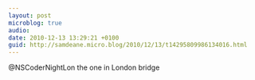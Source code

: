 ```yaml
---
layout: post
microblog: true
audio: 
date: 2010-12-13 13:29:21 +0100
guid: http://samdeane.micro.blog/2010/12/13/t14295809986134016.html
---
```

@NSCoderNightLon the one in London bridge
